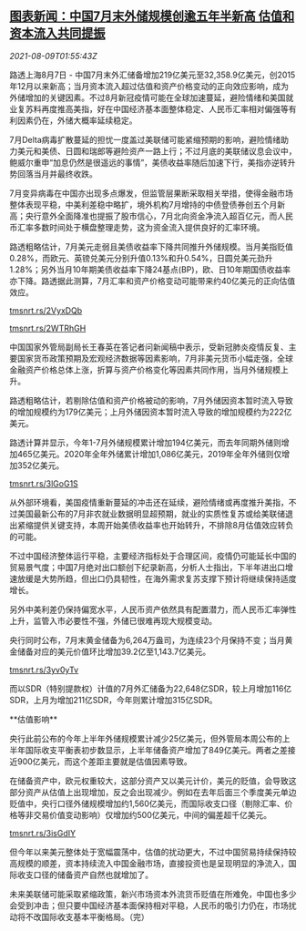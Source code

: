 <!--1628474463000-->
[图表新闻：中国7月末外储规模创逾五年半新高 估值和资本流入共同提振](https://cn.reuters.com/article/graphic-china-july-foreign-reserve-0809-idCNKBS2FA02W)
------

<div><i>2021-08-09T01:55:43Z</i></div><p>路透上海8月7日 - 中国7月末外汇储备增加219亿美元至32,358.9亿美元，创2015年12月以来新高；当月资本流入超过估值和资产价格变动的正向效应影响，成为外储增加的关键因素。不过8月新冠疫情可能在全球加速蔓延，避险情绪和美国就业复苏料再度推高美指，好在中国经济基本面整体稳定、人民币汇率相对偏强等有利因素仍在，外储大概率延续稳定。</p><p>7月Delta病毒扩散蔓延的担忧一度盖过美联储可能紧缩预期的影响，避险情绪助力美元和美债、日圆和瑞郎等避险资产一路上行；不过月底的美联储议息会议中，鲍威尔重申“加息仍然是很遥远的事情”，美债收益率随后加速下行，美指亦逆转升势回落当月并最终收跌。</p><p>7月变异病毒在中国亦出现多点爆发，但监管层果断采取相关举措，使得金融市场整体表现平稳，中美利差稳中略扩，境外机构7月增持的中债登债券创五个月新高；央行意外全面降准也提振了股市信心，7月北向资金净流入超百亿元，而人民币汇率多数时间处于横盘整理走势，这为资金流入提供良好的汇率环境。</p><p>路透粗略估计，7月美元走弱且美债收益率下降共同推升外储规模。当月美指贬值0.28%，而欧元、英镑兑美元分别升值0.13%和升0.54%，日圆兑美元劲升1.28%；另外当月10年期美债收益率下降24基点(BP)，欧、日10年期国债收益率亦下降。路透据此测算，7月汇率和资产价格变动可能带来约40亿美元的正向估值效应。</p><p><a href="https://tmsnrt.rs/2VyxDQb">tmsnrt.rs/2VyxDQb</a></p><p><a href="https://tmsnrt.rs/2WTRhGH">tmsnrt.rs/2WTRhGH</a></p><p>中国国家外管局副局长王春英在答记者问新闻稿中表示，受新冠肺炎疫情反复、主要国家货币政策预期及宏观经济数据等因素影响，7月非美元货币小幅走强，全球金融资产价格总体上涨，折算与资产价格变化等因素共同作用，当月外储规模上升。</p><p>路透粗略估计，若剔除估值和资产价格被动的影响，7月外储因资本暂时流入导致的增加规模约为179亿美元；上月外储因资本暂时流入导致的增加规模约为222亿美元。</p><p>路透计算并显示，今年1-7月外储规模累计增加194亿美元，而去年同期外储则增加465亿美元。2020年全年外储累计增加1,086亿美元，2019年全年外储则仅增加352亿美元。</p><p><a href="https://tmsnrt.rs/3lGoG1S">tmsnrt.rs/3lGoG1S</a></p><p>从外部环境看，美国疫情重新蔓延的冲击还在延续，避险情绪或再度推升美指，不过美国最新公布的7月非农就业数据明显超预期，就业的实质性复苏或给美联储退出紧缩提供关键支持，本周开始美债收益率也开始转升，不排除8月估值效应转负的可能。</p><p>不过中国经济整体运行平稳，主要经济指标处于合理区间，疫情仍可能延长中国的贸易景气度；中国7月绝对出口额创下纪录新高，分析人士指出，下半年进出口增速放缓是大势所趋，但出口仍具韧性，在海外需求复苏支撑下预计将继续保持适度增长。</p><p>另外中美利差仍保持偏宽水平，人民币资产依然具有配置潜力，而人民币汇率弹性上升，监管入市必要性不强，外储已很难再现大规模变动。</p><p>央行同时公布，7月末黄金储备为6,264万盎司，为连续23个月保持不变；当月黄金储备对应的美元价值环比增加39.2亿至1,143.7亿美元。</p><p><a href="https://tmsnrt.rs/3yv0yTv">tmsnrt.rs/3yv0yTv</a></p><p>而以SDR（特别提款权）计值的7月外汇储备为22,648亿SDR，较上月增加116亿SDR，上月为增加211亿SDR，今年则累计增加315亿SDR。</p><p>**估值影响**</p><p>央行此前公布的今年上半年外储规模累计减少25亿美元，但外管局本周公布的上半年国际收支平衡表初步数显示，上半年储备资产增加了849亿美元。两者之差接近900亿美元，而这个差距主要就是估值因素导致。</p><p>在储备资产中，欧元权重较大，这部分资产又以美元计价，美元的贬值，会导致这部分资产从估值上出现增加，反之会出现减少。例如在去年后面三个季度美元单边贬值中，央行口径外储规模增加约1,560亿美元，而国际收支口径（剔除汇率、价格等非交易价值变动影响）仅增加约500亿美元，中间的偏差超千亿美元。</p><p><a href="https://tmsnrt.rs/3isGdIY">tmsnrt.rs/3isGdIY</a></p><p>但今年以来美元整体处于宽幅震荡中，估值的扰动更大，不过中国贸易持续保持较高规模的顺差，资本持续流入中国金融市场，直接投资也是呈现明显的净流入，国际收支口径的储备资产自然也就增加了。</p><p>未来美联储可能采取紧缩政策，新兴市场资本外流货币贬值在所难免，中国也多少会受到冲击；但只要中国经济基本面保持相对平稳，人民币的吸引力仍在，市场扰动将不改国际收支基本平衡格局。（完）</p>
